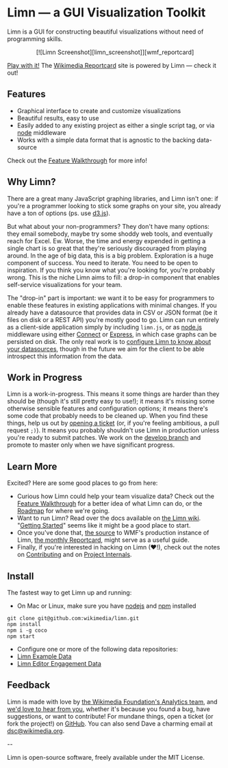 # Limn &mdash; a GUI Visualization Toolkit

Limn is a GUI for constructing beautiful visualizations without need of programming skills.

<center>[![Limn Screenshot][limn_screenshot]][wmf_reportcard]</center>

[Play with it!][limn_sample_graph] The [Wikimedia Reportcard][wmf_reportcard] site is powered by Limn &mdash; check it out!


## Features

 * Graphical interface to create and customize visualizations
 * Beautiful results, easy to use
 * Easily added to any existing project as either a single script tag, or via [node][nodejs] middleware
 * Works with a simple data format that is agnostic to the backing data-source

Check out the [Feature Walkthrough][limn_features] for more info!


## Why Limn?

There are a great many JavaScript graphing libraries, and Limn isn't one: if you're a programmer looking to stick some graphs on your site, you already have a ton of options (ps. use [d3.js][d3]).

But what about your non-programmers? They don't have many options: they email somebody, maybe try some shoddy web tools, and eventually reach for Excel. Ew. Worse, the time and energy expended in getting a single chart is so great that they're seriously discouraged from playing around. In the age of big data, this is a big problem. Exploration is a huge component of success. You need to iterate. You need to be open to inspiration. If you think you know what you're looking for, you're probably wrong.  This is the niche Limn aims to fill: a drop-in component that enables self-service visualizations for your team.

The "drop-in" part is important: we want it to be easy for programmers to enable these features in existing applications with minimal changes. If you already have a datasource that provides data in CSV or JSON format (be it files on disk or a REST API) you're mostly good to go. Limn can run entirely as a client-side application simply by including `limn.js`, or as [node.js][nodejs] middleware using either [Connect][connect] or [Express][express], in which case graphs can be persisted on disk. The only real work is to [configure Limn to know about your datasources][limn_datasource], though in the future we aim for the client to be able introspect this information from the data.


## Work in Progress

Limn is a work-in-progress. This means it some things are harder than they should be (though it's still pretty easy to use!); it means it's missing some otherwise sensible features and configuration options; it means there's some code that probably needs to be cleaned up. When you find these things, help us out by [opening a ticket][limn_issues] (or, if you're feeling ambitious, a pull request `;)`). It means you probably shouldn't use Limn in production unless you're ready to submit patches. We work on the [develop branch][develop_branch] and promote to master only when we have significant progress.

## Learn More

Excited? Here are some good places to go from here:

 - Curious how Limn could help your team visualize data? Check out the [Feature Walkthrough][limn_features] for a better idea of what Limn can do, or the [Roadmap][limn_roadmap] for where we're going.
 - Want to run Limn? Read over the docs available on [the Limn wiki][limn_wiki]. "[Getting Started][limn_getting_started]" seems like it might be a good place to start.
 - Once you've done that, [the source][wmf_reportcard_github] to WMF's production instance of Limn, [the monthly Reportcard][wmf_reportcard], might serve as a useful guide.
 - Finally, if you're interested in hacking on Limn (&hearts;!), check out the notes on [Contributing][limn_contributing] and on [Project Internals][limn_internals].


## Install

The fastest way to get Limn up and running:

 * On Mac or Linux, make sure you have [nodejs][nodejs] and [npm][npm] installed

```
git clone git@github.com:wikimedia/limn.git
npm install
npm i -g coco
npm start
```

 * Configure one or more of the following data repositories:
 * [Limn Example Data][limn_data]
 * [Limn Editor Engagement Data][limn_editor_engagement]

## Feedback

Limn is made with love by [the Wikimedia Foundation's Analytics team][wmf_analytics], and [we'd love to hear from you][dsc_email], whether it's because you found a bug, have suggestions, or want to contribute! For mundane things, open a ticket (or fork the project!) on [GitHub][limn]. You can also send Dave a charming email at [dsc@wikimedia.org][dsc_email].


--

Limn is open-source software, freely available under the MIT License.



[limn]: https://github.com/wikimedia/limn "Limn on GitHub"
[limn_git]: git@github.com:wikimedia/limn.git "Limn on GitHub git repository"
[limn_sample_graph]: http://reportcard.wmflabs.org/graphs/sample_graph/edit "Limn Sample Graph"
[limn_screenshot]: https://raw.github.com/wikimedia/limn/master/static/img/limn-screenshot.png "Limn Screenshot"
[limn_issues]: https://github.com/wikimedia/limn/issues
[limn_wiki]: https://github.com/wikimedia/limn/wiki "Limn Wiki"
[limn_getting_started]: https://github.com/wikimedia/limn/wiki/Getting-Started "Getting Started with Limn"
[limn_features]: https://github.com/wikimedia/limn/wiki/Feature-Walkthrough "Limn Feature Walkthrough"
[limn_roadmap]: https://github.com/wikimedia/limn/wiki/Roadmap "Limn Development Roadmap"
[limn_contributing]: https://github.com/wikimedia/limn/wiki/Contributing "Contributing to Limn"
[limn_internals]: https://github.com/wikimedia/limn/wiki/Internals "Limn Internals"
[limn_middleware]: https://github.com/wikimedia/limn/wiki/Middleware "Using Limn Middleware"
[limn_datasource]: https://github.com/wikimedia/limn/wiki/Datasource-Metadata "Describing DataSources"
[limn_data]: https://github.com/wikimedia/limn-data "Limn Example Data"
[limn_editor_engagement]: https://github.com/wikimedia/limn-editor-engagement "Limn Editor Engagement Data"
[develop_branch]: https://github.com/wikimedia/limn/tree/develop
[dsc_email]: mailto:dsc@wikimedia.org "dsc@wikimedia.org"

[wmf_analytics]: https://www.mediawiki.org/wiki/Analytics "Wikimedia Analytics team"
[wmf_reportcard]: http://reportcard.wmflabs.org "The Wikimedia Foundation Monthly Reportcard"
[wmf_reportcard_github]: https://gerrit.wikimedia.org/r/p/analytics/reportcard/data.git "WMF Reportcard source code"


[nodejs]: http://nodejs.org/ "node.js"
[npm]: http://npmjs.org/ "npm"
[d3]: http://d3js.org "d3.js"
[express]: http://expressjs.com "Express"
[connect]: http://senchalabs.org/connect "Connect"
